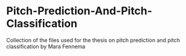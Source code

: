 # Pitch-Prediction-And-Pitch-Classification
Collection of the files used for the thesis on pitch prediction and pitch classification by Mara Fennema

